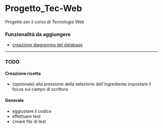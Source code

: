 # Progetto_Tec-Web
Progetto per il corso di Tecnologie Web


### Funzionalità da aggiungere
- [creazione diagramma del database](https://www.youtube.com/watch?v=yvf_J225iM8)

---

### TODO

#### Creazione ricetta
- (opzionale) alla pressione della selezione dell'ingrediente impostare il focus sul campo di scrittura

#### Generale
- aggiustare il codice
- effettuare test
- creare file di test
